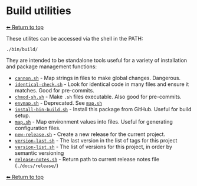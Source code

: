 # Build utilities

[⬅ Return to top](../index.md)

These utilites can be accessed via the shell in the PATH:

    ./bin/build/

They are intended to be standalone tools useful for a variety of installation and package management functions:

- [`cannon.sh`](cannon.sh.md) - Map strings in files to make global changes. Dangerous.
- [`identical-check.sh`](identical-check.sh.md) - Look for identical code in many files and ensure it matches. Good for pre-commits.
- [`chmod-sh.sh`](chmod-sh.sh.md) - Make `.sh` files executable. Also good for pre-commits.
- [`envmap.sh`](envmap.sh.md) - Deprecated. See [`map.sh`](map.sh.md)
- [`install-bin-build.sh`](install-bin-build.sh.md) - Install this package from GitHub. Useful for build setup.
- [`map.sh`](map.sh.md) - Map environment values into files. Useful for generating configuration files.
- [`new-release.sh`](new-release.sh.md) - Create a new release for the current project.
- [`version-last.sh`](version-last.sh.md) - The last version in the list of tags for this project
- [`version-list.sh`](version-list.sh.md) - The list of versions for this project, in order by semantic versioning
- [`release-notes.sh`](release-notes.md) - Return path to current release notes file (`./docs/release/`)

[⬅ Return to top](../index.md)
